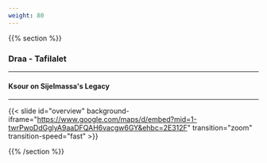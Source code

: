 ```yaml
---
weight: 80
---
```


{{% section %}}

### Draa - Tafilalet

---

#### Ksour on Sijelmassa's Legacy

---

{{< slide id="overview" background-iframe="https://www.google.com/maps/d/embed?mid=1-twrPwoDdGglyA9aaDFQAH6vacgw6GY&ehbc=2E312F" transition="zoom" transition-speed="fast" >}}

{{% /section %}}
